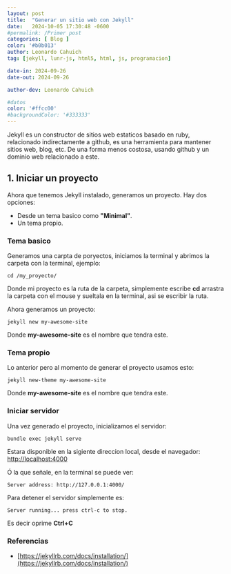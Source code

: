 ```yaml
---
layout: post
title:  "Generar un sitio web con Jekyll"
date:   2024-10-05 17:30:48 -0600
#permalink: /Primer post
categories: [ Blog ]
color: '#b0b013'
author: Leonardo Cahuich
tag: [jekyll, lunr-js, html5, html, js, programacion]

date-in: 2024-09-26
date-out: 2024-09-26

author-dev: Leonardo Cahuich

#datos
color: '#ffcc00'
#backgroundColor: '#333333'
---
```

Jekyll es un constructor de sitios web estaticos basado en ruby, relacionado indirectamente a github,
es una herramienta para mantener sitios web, blog, etc. De una forma menos costosa, usando github y
un dominio web relacionado a este.


## 1. Iniciar un proyecto

Ahora que tenemos Jekyll instalado, generamos un proyecto.
Hay dos opciones:

- Desde un tema basico como **"Minimal"**.
- Un tema propio.

### Tema basico

Generamos una carpta de poryectos, iniciamos la terminal y abrimos la carpeta con la terminal, ejemplo:

```
cd /my_proyecto/
```

Donde mi proyecto es la ruta de la carpeta, simplemente escribe **cd** arrastra la carpeta con el mouse y sueltala en la terminal,
asi se escribir la ruta.

Ahora generamos un proyecto:
```
jekyll new my-awesome-site
```

Donde **my-awesome-site** es el nombre que tendra este.

### Tema propio

Lo anterior pero al momento de generar el proyecto usamos esto:
```
jekyll new-theme my-awesome-site
```
Donde **my-awesome-site** es el nombre que tendra este.

### Iniciar servidor

Una vez generado el proyecto, inicializamos el servidor:
```
bundle exec jekyll serve
```
Estara disponible en la sigiente direccion local, desde el navegador:
[http://localhost:4000](http://localhost:4000)

Ó la que señale, en la terminal se puede ver:
```
Server address: http://127.0.0.1:4000/
```
Para detener el servidor simplemente es:
```
Server running... press ctrl-c to stop.
```
Es decir oprime **Ctrl+C**

### Referencias

- [https://jekyllrb.com/docs/installation/](https://jekyllrb.com/docs/installation/)